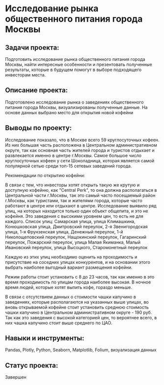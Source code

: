 # Исследование рынка общественного питания города Москвы

## Задачи проекта:

Подготовить исследование рынка общественного питания города Москвы, найти интересные особенности и презентовать полученные результаты, которые в будущем помогут в выборе подходящего инвесторам места.

## Описание проекта:

Подготовлено исследование рынка о заведениях общественного питания города Москвы, визуализированы полученные данные. На основе данных выбрано место для открытия новой кофейни

## Выводы по проекту:

Исследование показало, что в Москве всего 59 круглосуточных кофеен. Из них большая часть расположена в Центральном административном округе, так как основная часть жителей города и туристов отдыхает и развлекается именно в центре г.Москвы. Самое большое число круглосуточных кофеен у сети Шоколадница, которая является самой популярной сетью среди топ-15 сетевых заведений города.

Рекомендации по открытию кофейни:

В связи с тем, что инвесторы хотят открыть такую же крутую и доступную кофейню, как "Central Perk", то она должна располагаться в Центральной части г.Москвы, так это самый часто посещаемый район г.Москвы, как туристами, так и жителями города, которые часто работают в центре или отдыхают в центре. Исследование выявило ряд улиц, на которых находится только один объект общепита, и это не кофейня. Это заведения с высокими уровнем цен, то есть не для каждого. Список улиц: Самарская улица, улица Климашкина, Конюшковская улица, Дмитровский переулок, 2-я Звенигородская улица, 1-я Фрунзенская улица, Денежный переулок, 1-й Николощеповский переулок, Нащокинский переулок, Гагаринский переулок, Пожарский переулок, улица Малая Якиманка, Малый Ивановский переулок, улица Высоцкого, Старомонетный переулок

Каждую из этих улиц необходимо оценить на проходимость и присутствие на соседних улицах конкурентов, и на основании этого выбрать наиболее выгодный вариант размещения кофейни.

Режим работы стоит установить с 8 до 23 часов, так как именно в это время проходимость по улицам города наиболее высокая. В ночное время людей, которые хотят выпить кофе, гораздо меньше.

В связи с отсутствием данных о стоимости чашки капучино в заведениях, которые располагаются на указанных выше улицах, во вновь открываемой кофейне стоит установить среднюю стоимость чашки капучино в Центральном административном округе - 190 руб. Так как это заведения с высокой категорией цен, то вероятнее всего, в них чашка капучино стоит выше среднего по ЦАО.

## Навыки и инструменты:

Pandas, Plotly, Python, Seaborn, Matplotlib, Folium, визуализация данных

## Статус проекта:

Завершен